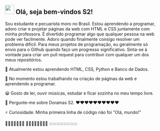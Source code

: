 <h2> <img src="https://emojis.slackmojis.com/emojis/images/1588315024/8823/hyperkitty.gif?1588315024" width="30" /> Olá, seja bem-vindos S2! </h2>

Sou estudante e pecuarista moro no Brasil. Estou aprendendo a programar, adoro criar e projetar páginas da web com HTML e CSS juntamente com minha professora. É divertido programar algo que qualquer pessoa na web pode ver facilmente. Adoro quando finalmente consigo resolver um problema difícil.
Para meus projetos de programação, eu geralmente só envio para o Github quando faço um progresso significativo. Sinta-se à vontade para criar um pull request para contribuir com qualquer um dos meus repositórios.

🌱 Atualmente estou aprendendo HTML, CSS, Python e Banco de Dados.


🔭 No momento estou trabalhando na criação de páginas da web e aprendendo a programar.


😀 Gosto de ler, ouvir músicas, estudar e ficar sozinha no meu tempo livre.


💬 Pergunte-me sobre Doramas S2. ❤️❤️❤️❤️❤️❤️❤️❤️❤️❤️


⚡ Curiosidade: Minha primeira linha de código não foi "Olá, mundo!"

🤩🤩🤩🤩🤩🤩🤩
🌻🌻🌻🌻🌻🌻🌻🌻
💥💥💥💥💥💥💥💥
